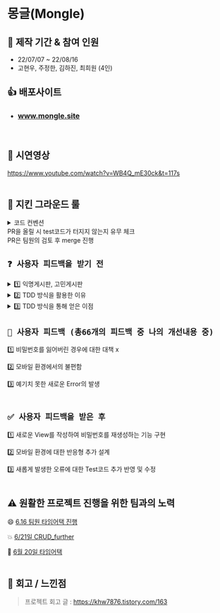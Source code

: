 # 몽글(Mongle)

## 📆 제작 기간 & 참여 인원
- 22/07/07 ~ 22/08/16
- 고현우, 주정한, 김하진, 최희원 (4인)<br>

## 👍 배포사이트
- ### www.mongle.site
<br>

## 📝 시연영상 
https://www.youtube.com/watch?v=WB4Q_mE30ck&t=117s
<br>
<br>

## 🙏 지킨 그라운드 룰
<details>
<summary>코드 컨벤션</summary>
<div markdown="1">
  - feat/ : 새로운 기능 추가/수정/삭제<br>
  - enhan/ : 기존 코드에 기능을 추가하거나 기능을 강화할 때<br>
  - refac/ : 코드 리팩토링,버그 수정<br>
  - test/ : 테스트 코드/기능 추가<br>
  - edit/ : 파일을 수정한 경우(파일위치변경, 파일이름 변경, 삭제)<br>
</div>
</details>
PR을 올릴 시 test코드가 터지지 않는지 유무 체크<br>
PR은 팀원의 검토 후 merge 진행<br>

## `❓ 사용자 피드백을 받기 전`

<details>
<summary>1️⃣  익명게시판, 고민게시판</summary>
<div markdown="1">
  - &nbsp;&nbsp;&nbsp;1. Django의 RestFramework를 이용하여 게시글에 대한 CRUD 구현<br>
  - &nbsp;&nbsp;&nbsp;2. 발생 가능한 Error를 TDD 방식을 활용하여 에러 핸들링 구현 (100여개)<br>
  - &nbsp;&nbsp;&nbsp;3. Custom Pagination을 통한 로직 구현<br>
  - &nbsp;&nbsp;&nbsp;4. 쿼리수 줄이기, 필요한 데이터만 Return 하는 등 로직에 대한 이해<br>
  - &nbsp;&nbsp;&nbsp;5. 백엔드적 관리에 집중<br>
</div>
</details>

<details>
<summary>2️⃣  TDD 방식을 활용한 이유</summary>
<div markdown="1">
  - &nbsp;&nbsp;&nbsp;발생 가능한 Error를 직접 핸들링 하기 위해서 사용<br>
  - &nbsp;&nbsp;&nbsp;ex) 권한이 주어지지 않은 user가 서버에 데이터를 요청하였을 경우에 관한 핸들링<br>
</div>
</details>

<details>
<summary>3️⃣  TDD 방식을 통해 얻은 이점</summary>
<div markdown="1">
  - &nbsp;&nbsp;&nbsp;새로운 Error에 대한 쉬운 핸들링
  - &nbsp;&nbsp;&nbsp;발생가능한 Error의 핸들링을 통한 서비스의 안정감 확보
</div>
</details>



## `🚧 사용자 피드백 (총66개의 피드백 중 나의 개선내용 중)`

1️⃣ 비밀번호를 잃어버린 경우에 대한 대책 x

2️⃣ 모바일 환경에서의 불편함

3️⃣ 예기치 못한 새로운 Error의 발생
<br>
<br>

## `✅ 사용자 피드백을 받은 후`

1️⃣ 새로운 View를 작성하여 비밀번호를 재생성하는 기능 구현

2️⃣ 모바일 환경에 대한 반응형 추가 설계

3️⃣ 새롭게 발생한 오류에 대한 Test코드 추가 반영 및 수정
<br>
<br>

## ⚠️ 원활한 프로젝트 진행을 위한 팀과의 노력
😄 [6.16 팀원 타임어택 진행](https://www.notion.so/6-21-CRUD_further-20987bcdb6cb4a29ae7d79ed16f96030)

💥 [6/21일 CRUD_further](https://www.notion.so/6-21-CRUD_further-20987bcdb6cb4a29ae7d79ed16f96030)

🏹 [6월 20일 타임어택](https://www.notion.so/6-20-19423f82fe4b4acfbf2d1fedf25ddb3f)
<br>
<br>


## 🏁 회고 / 느낀점
> 프로젝트 회고 글 : https://khw7876.tistory.com/163
